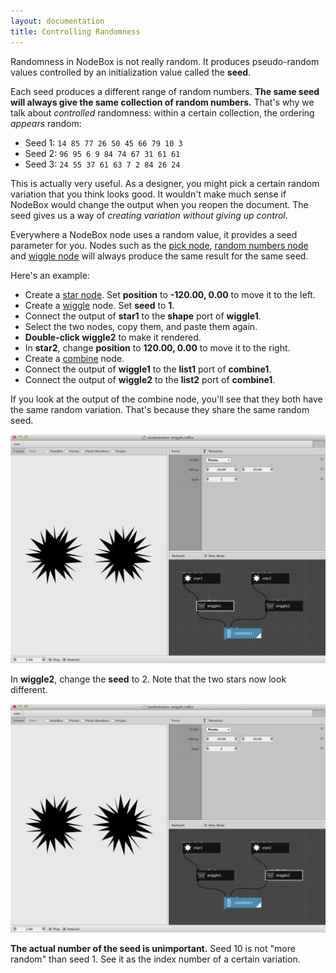 ```yaml
---
layout: documentation
title: Controlling Randomness
---
```

Randomness in NodeBox is not really random. It produces pseudo-random values controlled by an initialization value called the **seed**.

Each seed produces a different range of random numbers. **The same seed will always give the same collection of random numbers.** That's why we talk about *controlled* randomness: within a certain collection, the ordering *appears* random:

* Seed 1: `14 85 77 26 50 45 66 79 10 3`
* Seed 2: `96 95 6 9 84 74 67 31 61 61`
* Seed 3: `24 55 37 61 63 7 2 84 26 24`

This is actually very useful. As a designer, you might pick a certain random variation that you think looks good. It wouldn't make much sense if NodeBox would change the output when you reopen the document. The seed gives us a way of *creating variation without giving up control*.

Everywhere a NodeBox node uses a random value, it provides a seed parameter for you. Nodes such as the [pick node](/node/reference/list/pick.html), [random numbers node](/node/reference/math/random_numbers.html) and [wiggle node](/node/reference/corevector/wiggle.html) will always produce the same result for the same seed.

Here's an example:

* Create a [star node](/node/reference/corevector/star.html). Set **position** to **-120.00, 0.00** to move it to the left.
* Create a [wiggle](/node/reference/corevector/wiggle.html) node. Set **seed** to **1**.
* Connect the output of **star1** to the **shape** port of **wiggle1**.
* Select the two nodes, copy them, and paste them again. 
* **Double-click wiggle2** to make it rendered.
* In **star2**, change **position** to **120.00, 0.00** to move it to the right.
* Create a [combine](/node/reference/list/combine.html) node.
* Connect the output of **wiggle1** to the **list1** port of **combine1**.
* Connect the output of **wiggle2** to the **list2** port of **combine1**.

If you look at the output of the combine node, you'll see that they both have the same random variation. That's because they share the same random seed.

![Same wiggled stars](randomness-wiggle.png)

In **wiggle2**, change the **seed** to 2. Note that the two stars now look different.

![Different wiggled stars](randomness-wiggle2.png)

**The actual number of the seed is unimportant.** Seed 10 is not "more random" than seed 1. See it as the index number of a certain variation.